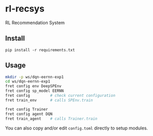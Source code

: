 # rl-recsys
RL Recommendation System

## Install
```
pip install -r requirements.txt
```

## Usage

```sh
mkdir -p ws/dqn-eernn-exp1
cd ws/dqn-eernn-exp1
fret config env DeepSPEnv
fret config sp_model EERNN
fret config         # check current configuration
fret train_env      # calls SPEnv.train

fret config Trainer
fret config agent DQN
fret train_agent    # calls Trainer.train
```

You can also copy and/or edit `config.toml` directly to setup modules.
